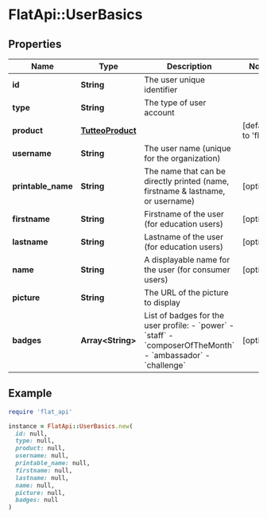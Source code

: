 # FlatApi::UserBasics

## Properties

| Name | Type | Description | Notes |
| ---- | ---- | ----------- | ----- |
| **id** | **String** | The user unique identifier |  |
| **type** | **String** | The type of user account |  |
| **product** | [**TutteoProduct**](TutteoProduct.md) |  | [default to &#39;flat&#39;] |
| **username** | **String** | The user name (unique for the organization) |  |
| **printable_name** | **String** | The name that can be directly printed (name, firstname &amp; lastname, or username) | [optional] |
| **firstname** | **String** | Firstname of the user (for education users) | [optional] |
| **lastname** | **String** | Lastname of the user (for education users) | [optional] |
| **name** | **String** | A displayable name for the user (for consumer users) | [optional] |
| **picture** | **String** | The URL of the picture to display |  |
| **badges** | **Array&lt;String&gt;** | List of badges for the user profile:  - &#x60;power&#x60; - &#x60;staff&#x60; - &#x60;composerOfTheMonth&#x60; - &#x60;ambassador&#x60; - &#x60;challenge&#x60;  | [optional] |

## Example

```ruby
require 'flat_api'

instance = FlatApi::UserBasics.new(
  id: null,
  type: null,
  product: null,
  username: null,
  printable_name: null,
  firstname: null,
  lastname: null,
  name: null,
  picture: null,
  badges: null
)
```

